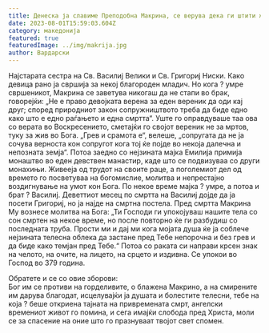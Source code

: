 ```yaml
---
title: Денеска ја славиме Преподобна Макрина, се верува дека ги штити жените
date: 2023-08-01T15:59:03.604Z
category: македонија
featured: true
featuredImage: ../img/makrija.jpg
author: Вардарски
---
```

<!--StartFragment-->

Најстарата сестра на Св. Василиј Велики и Св. Григориј Ниски. Како девица рано ја свршија за некој благороден младич. Но кога ? умре свршеникот, Макрина се заветува никогаш да не стапи во брак, говорејќи: „Не е право девојката верена за еден вереник да оди кај друг; според природниот закон сопружништвото треба да биде едно како што е едно раѓањето и една смртта“. Уште го оправдуваше таа ова со верата во Воскресението, сметајќи го својот вереник не за мртов, туку за жив во Бога. „Грев и срамота е“, велеше, „сопругата да не ја сочува верноста кон сопругот кога тој ќе појде во некоја далечна и непозната земја“. Потоа заедно со нејзината мајка Емилија примија монаштво во еден девствен манастир, каде што се подвизуваа со други монахињи. Живееја од трудот на своите раце, а поголемиот дел од времето го посветуваа на богомислие, молитва и непрестајно воздигнување на умот кон Бога. По некое време мајка ? умре, а потоа и брат ? Василиј. Деветтиот месец по смртта на Василиј дојде да ја посети Григориј, но ја најде на смртна постела. Пред смртта Макрина Му вознесе молитва на Бога: „Ти Господи ги упокојуваш нашите тела со сон смртен на некое време, но после повторно ќе ги разбудиш со последната труба. Прости ми и дај ми кога мојата душа ќе ја соблече нејзината телесна облека да застане пред Тебе непорочна и без грев и да биде како темјан пред Тебе.“ Потоа со раката си направи крсен знак на челото, на очите, на лицето, на срцето и издивна. Се упокои во Господ во 379 година.

Обратете и се со овие зборови:\
Бог им се противи на горделивите, о блажена Макрино, а на смирените им дарува благодат, исцелувајќи ја душата и болестите телесни, тебе на која ? беше откриена тајната на привремената смрт, ангелски времениот живот го помина, и сега имајќи слобода пред Христа, моли се за спасение на оние што го празнуваат твојот свет спомен.

<!--EndFragment-->